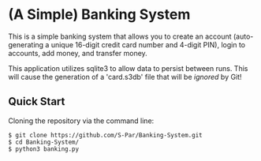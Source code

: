 # (A Simple) Banking System
This is a simple banking system that allows you to create an account (auto-generating a unique 16-digit credit card number and 4-digit PIN), login to accounts, add money, and transfer money.  
  
This application utilizes sqlite3 to allow data to persist between runs. This will cause the generation of a 'card.s3db' file that will be *ignored* by Git!  

## Quick Start
Cloning the repository via the command line:

```console
$ git clone https://github.com/S-Par/Banking-System.git
$ cd Banking-System/
$ python3 banking.py
```

